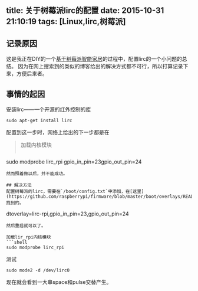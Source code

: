 title: 关于树莓派lirc的配置
date: 2015-10-31 21:10:19
tags: [Linux,lirc,树莓派]
---

## 记录原因
这是我正在DIY的一个[基于树莓派智能家居](https://github.com/kaiiak/NineSky/blob/master/README.md)的过程中，配置lirc的一个小问题的总结。
因为在网上搜索到的类似的博客给出的解决方式都不可行，所以打算记录下来，方便后来者。

## 事情的起因
安装lirc——一个开源的红外控制的库
```shell
sudo apt-get install lirc
```
配置到这一步时，网络上给出的下一步都是在
>加载内核模块
>```shell
sudo modprobe lirc_rpi gpio_in_pin=23gpio_out_pin=24
```
然而照着做以后，并不能成功。

## 解决方法
配置树莓派的lirc，需要在`/boot/config.txt`中添加，在[这里](https://github.com/raspberrypi/firmware/blob/master/boot/overlays/README)找到的。
```
dtoverlay=lirc-rpi,gpio_in_pin=23,gpio_out_pin=24
```
然后重启就可以了。

加载lir_rpi内核模块
```shell
sudo modprobe lirc_rpi
```
测试
```shell
sudo mode2 -d /dev/lirc0
```
现在就会看到一大串space和pulse交替产生。

